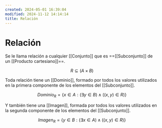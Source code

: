 ```yaml
---
created: 2024-05-01 16:39:04
modified: 2024-11-12 14:14:14
title: Relación
---
```


# Relación

Se le llama relación a cualquier [[Conjunto]] que es ==[[Subconjunto]] de un [[Producto cartesiano]]==.

$$
R \subseteq (A \times B)
$$

Toda relación tiene un [[Dominio]], formado por todos los valores utilizados en la primera componente de los elementos del [[Subconjunto]].

$$
Dominio_R = \{ x \in A: (\exists y \in B) \land ((x,y) \in R) \}
$$

Y también tiene una [[Imagen]], formada por todos los valores utilizados en la segunda componente de los elementos del [[Subconjunto]].

$$
Imagen_R = \{ y \in B: (\exists x \in A) \land ((x,y) \in R) \}
$$
